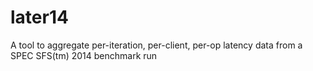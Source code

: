 # later14
A tool to aggregate per-iteration, per-client, per-op latency data from a SPEC SFS(tm) 2014 benchmark run
